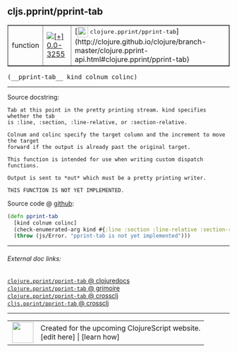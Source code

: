 ## cljs.pprint/pprint-tab



 <table border="1">
<tr>
<td>function</td>
<td><a href="https://github.com/cljsinfo/cljs-api-docs/tree/0.0-3255"><img valign="middle" alt="[+] 0.0-3255" title="Added in 0.0-3255" src="https://img.shields.io/badge/+-0.0--3255-lightgrey.svg"></a> </td>
<td>
[<img height="24px" valign="middle" src="http://i.imgur.com/1GjPKvB.png"> <samp>clojure.pprint/pprint-tab</samp>](http://clojure.github.io/clojure/branch-master/clojure.pprint-api.html#clojure.pprint/pprint-tab)
</td>
</tr>
</table>


 <samp>
(__pprint-tab__ kind colnum colinc)<br>
</samp>

---





Source docstring:

```
Tab at this point in the pretty printing stream. kind specifies whether the tab
is :line, :section, :line-relative, or :section-relative.

Colnum and colinc specify the target column and the increment to move the target
forward if the output is already past the original target.

This function is intended for use when writing custom dispatch functions.

Output is sent to *out* which must be a pretty printing writer.

THIS FUNCTION IS NOT YET IMPLEMENTED.
```


Source code @ [github](https://github.com/clojure/clojurescript/blob/r1.7.107/src/main/cljs/cljs/pprint.cljs#L866-L881):

```clj
(defn pprint-tab
  [kind colnum colinc]
  (check-enumerated-arg kind #{:line :section :line-relative :section-relative})
  (throw (js/Error. "pprint-tab is not yet implemented")))
```

<!--
Repo - tag - source tree - lines:

 <pre>
clojurescript @ r1.7.107
└── src
    └── main
        └── cljs
            └── cljs
                └── <ins>[pprint.cljs:866-881](https://github.com/clojure/clojurescript/blob/r1.7.107/src/main/cljs/cljs/pprint.cljs#L866-L881)</ins>
</pre>

-->

---



###### External doc links:

[`clojure.pprint/pprint-tab` @ clojuredocs](http://clojuredocs.org/clojure.pprint/pprint-tab)<br>
[`clojure.pprint/pprint-tab` @ grimoire](http://conj.io/store/v1/org.clojure/clojure/1.7.0-beta3/clj/clojure.pprint/pprint-tab/)<br>
[`clojure.pprint/pprint-tab` @ crossclj](http://crossclj.info/fun/clojure.pprint/pprint-tab.html)<br>
[`cljs.pprint/pprint-tab` @ crossclj](http://crossclj.info/fun/cljs.pprint.cljs/pprint-tab.html)<br>

---

 <table>
<tr><td>
<img valign="middle" align="right" width="48px" src="http://i.imgur.com/Hi20huC.png">
</td><td>
Created for the upcoming ClojureScript website.<br>
[edit here] | [learn how]
</td></tr></table>

[edit here]:https://github.com/cljsinfo/cljs-api-docs/blob/master/cljsdoc/cljs.pprint_pprint-tab.cljsdoc
[learn how]:https://github.com/cljsinfo/cljs-api-docs/wiki/cljsdoc-files

<!--

This information was too distracting to show to readers, but I'll leave it
commented here since it is helpful to:

- pretty-print the data used to generate this document
- and show how to retrieve that data



The API data for this symbol:

```clj
{:ns "cljs.pprint",
 :name "pprint-tab",
 :signature ["[kind colnum colinc]"],
 :history [["+" "0.0-3255"]],
 :type "function",
 :full-name-encode "cljs.pprint_pprint-tab",
 :source {:code "(defn pprint-tab\n  [kind colnum colinc]\n  (check-enumerated-arg kind #{:line :section :line-relative :section-relative})\n  (throw (js/Error. \"pprint-tab is not yet implemented\")))",
          :title "Source code",
          :repo "clojurescript",
          :tag "r1.7.107",
          :filename "src/main/cljs/cljs/pprint.cljs",
          :lines [866 881]},
 :full-name "cljs.pprint/pprint-tab",
 :clj-symbol "clojure.pprint/pprint-tab",
 :docstring "Tab at this point in the pretty printing stream. kind specifies whether the tab\nis :line, :section, :line-relative, or :section-relative.\n\nColnum and colinc specify the target column and the increment to move the target\nforward if the output is already past the original target.\n\nThis function is intended for use when writing custom dispatch functions.\n\nOutput is sent to *out* which must be a pretty printing writer.\n\nTHIS FUNCTION IS NOT YET IMPLEMENTED."}

```

Retrieve the API data for this symbol:

```clj
;; from Clojure REPL
(require '[clojure.edn :as edn])
(-> (slurp "https://raw.githubusercontent.com/cljsinfo/cljs-api-docs/catalog/cljs-api.edn")
    (edn/read-string)
    (get-in [:symbols "cljs.pprint/pprint-tab"]))
```

-->
